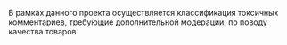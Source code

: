 В рамках данного проекта осуществляется классификация токсичных комментариев, требующие дополнительной модерации, по поводу качества товаров.
